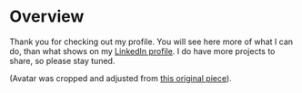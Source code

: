 <!-- ### Hi there 👋 -->
# Overview

Thank you for checking out my profile.  You will see here more of what I can do, than what shows on my [LinkedIn profile](https://www.linkedin.com/in/vadhym-beauvoir-b7559359). I do have more projects to share, so please stay tuned.

(Avatar was cropped and adjusted from [this original piece](https://www.deviantart.com/zenpass/art/MFKZ-792468782)).
<!--
**vbvr/vbvr** is a ✨ _special_ ✨ repository because its `README.md` (this file) appears on your GitHub profile.

Here are some ideas to get you started:

- 🔭 I’m currently working on ...
- 🌱 I’m currently learning ...
- 👯 I’m looking to collaborate on ...
- 🤔 I’m looking for help with ...
- 💬 Ask me about ...
- 📫 How to reach me: ...
- 😄 Pronouns: ...
- ⚡ Fun fact: ...
-->
